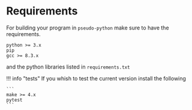 # Requirements

For building your program in `pseudo-python` make sure to have the requirements.

```
python >= 3.x
pip
gcc >= 8.3.x
```

and the python libraries listed in `requirements.txt`

!!! info "tests"
    If you whish to test the current version install the following
    
    ``` 
    make >= 4.x
    pytest
    ```
